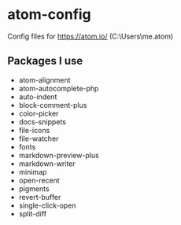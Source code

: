 # atom-config
Config files for https://atom.io/ (C:\Users\me\.atom\)

## Packages I use

* atom-alignment
* atom-autocomplete-php
* auto-indent
* block-comment-plus
* color-picker
* docs-snippets
* file-icons
* file-watcher
* fonts
* markdown-preview-plus
* markdown-writer
* minimap
* open-recent
* pigments
* revert-buffer
* single-click-open
* split-diff
